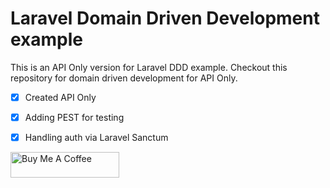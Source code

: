 # Laravel Domain Driven Development example

This is an API Only version for Laravel DDD example. Checkout this repository for domain driven development for API Only.

- [x] Created API Only
- [x] Adding PEST for testing
- [x] Handling auth via Laravel Sanctum


<a href="https://www.buymeacoffee.com/batraio" target="_blank"><img src="https://cdn.buymeacoffee.com/buttons/default-orange.png" alt="Buy Me A Coffee" height="41" width="174"></a>
